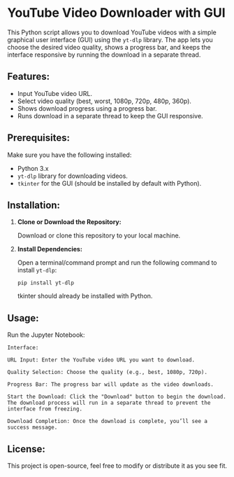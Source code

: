# YouTube Video Downloader with GUI

This Python script allows you to download YouTube videos with a simple graphical user interface (GUI) using the `yt-dlp` library. The app lets you choose the desired video quality, shows a progress bar, and keeps the interface responsive by running the download in a separate thread.

## Features:

- Input YouTube video URL.
- Select video quality (best, worst, 1080p, 720p, 480p, 360p).
- Shows download progress using a progress bar.
- Runs download in a separate thread to keep the GUI responsive.

## Prerequisites:

Make sure you have the following installed:

- Python 3.x
- `yt-dlp` library for downloading videos.
- `tkinter` for the GUI (should be installed by default with Python).

## Installation:

1. **Clone or Download the Repository:**

   Download or clone this repository to your local machine.

2. **Install Dependencies:**

   Open a terminal/command prompt and run the following command to install `yt-dlp`:

   ```
   pip install yt-dlp
   ```

   tkinter should already be installed with Python.

## Usage:

Run the Jupyter Notebook:

```
Interface:

URL Input: Enter the YouTube video URL you want to download.

Quality Selection: Choose the quality (e.g., best, 1080p, 720p).

Progress Bar: The progress bar will update as the video downloads.

Start the Download: Click the "Download" button to begin the download. The download process will run in a separate thread to prevent the interface from freezing.

Download Completion: Once the download is complete, you’ll see a success message.
```

## License:

This project is open-source, feel free to modify or distribute it as you see fit.
